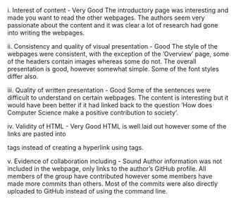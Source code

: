 i. Interest of content - Very Good
The introductory page was interesting and made you want to read the other webpages. The authors seem very passionate about the
content and it was clear a lot of research had gone into writing the webpages. 

ii. Consistency and quality of visual presentation - Good
The style of the webpages were consistent, with the exception of the ’Overview’ page, some of the headers contain images whereas 
some do not. The overall presentation is good, however somewhat simple. Some of the font styles differ also.

iii. Quality of written presentation - Good
Some of the sentences were difficult to understand on certain webpages. The content is interesting but it would have been better 
if it had linked back to the question ’How does Computer Science make a positive contribution to society’.

iv. Validity of HTML - Very Good
HTML is well laid out however some of the links are pasted into <p> tags instead of creating a hyperlink using <a> tags. 

v. Evidence of collaboration including - Sound
Author information was not included in the webpage, only links to the author’s GitHub profile. All members of the group have 
contributed however some members have made more commits than others. Most of the commits were also directly uploaded to GitHub 
instead of using the command line.